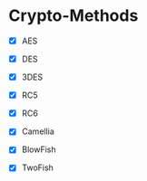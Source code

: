 # Crypto-Methods

- [x] AES
- [x] DES
- [x] 3DES
- [x] RC5
- [x] RC6
- [x] Camellia
- [x] BlowFish
- [x] TwoFish


